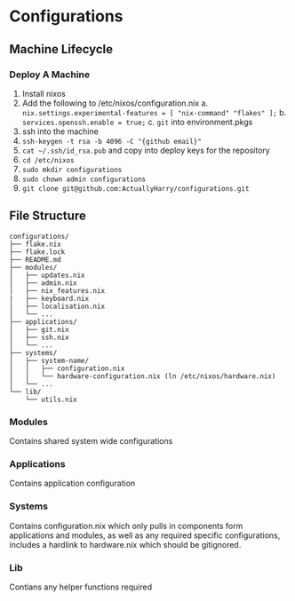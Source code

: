 # Configurations

## Machine Lifecycle

### Deploy A Machine
1. Install nixos
2. Add the following to /etc/nixos/configuration.nix
  a. `nix.settings.experimental-features = [ "nix-command" "flakes" ];`
  b. `services.openssh.enable = true;`
  c. `git` into environment.pkgs
3. ssh into the machine
4. `ssh-keygen -t rsa -b 4096 -C "{github email}"`
5. `cat ~/.ssh/id_rsa.pub` and copy into deploy keys for the repository
6. `cd /etc/nixos`
7. `sudo mkdir configurations`
8. `sudo chown admin configurations`
9. `git clone git@github.com:ActuallyHarry/configurations.git`

## File Structure
```
configurations/
├── flake.nix
├── flake.lock
├── README.md
├── modules/
│   ├── updates.nix
│   ├── admin.nix
│   ├── nix_features.nix
|   ├── keyboard.nix
│   ├── localisation.nix
│   └── ...
├── applications/
│   ├── git.nix
│   ├── ssh.nix
│   └── ...
├── systems/
│   ├── system-name/
│   │   ├── configuration.nix
│   │   └── hardware-configuration.nix (ln /etc/nixos/hardware.nix)
│   └── ...
└── lib/
    └── utils.nix
```
### Modules
Contains shared system wide configurations
### Applications
Contains application configuration
### Systems
Contains configuration.nix which only pulls in components form applications and modules, as well as any required specific configurations, includes a hardlink to hardware.nix which should be gitignored.
### Lib
Contians any helper functions required
